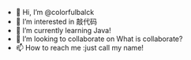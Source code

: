 - 👋 Hi, I’m @colorfulbalck
- 👀 I’m interested in 敲代码
- 🌱 I’m currently learning Java!
- 💞️ I’m looking to collaborate on What is collaborate?
- 📫 How to reach me :just call my name!

<!---
colorfulbalck/colorfulbalck is a ✨ special ✨ repository because its `README.md` (this file) appears on your GitHub profile.
You can click the Preview link to take a look at your changes.
--->
